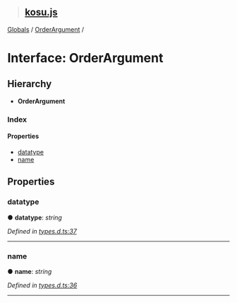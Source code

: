 > ## [kosu.js](../README.md)

[Globals](../globals.md) / [OrderArgument](orderargument.md) /

# Interface: OrderArgument

## Hierarchy

-   **OrderArgument**

### Index

#### Properties

-   [datatype](orderargument.md#datatype)
-   [name](orderargument.md#name)

## Properties

### datatype

● **datatype**: _string_

_Defined in [types.d.ts:37](url)_

---

### name

● **name**: _string_

_Defined in [types.d.ts:36](url)_

---
